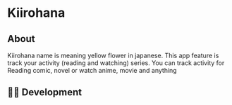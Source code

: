 # Kiirohana

## About

Kiirohana name is meaning yellow flower in japanese. This app feature is track your activity (reading and watching) series. You can track activity for Reading comic, novel or watch anime, movie and anything

## 👩‍💻 Development 

```sh